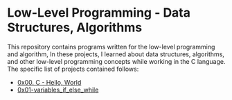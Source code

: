 # Low-Level Programming - Data Structures, Algorithms

This repository contains programs written for the low-level programming and algorithm, In these projects, I learned about data structures, algorithms, and other low-level programming concepts while working in the C language. The specific list of projects contained follows:

+ [0x00. C - Hello, World](https://github.com/BigGtpoint/alx-low_level_programming/tree/main/0x00-hello_world)
+ [0x01-variables_if_else_while](https://pages.github.com/BigGtpoint/alx-low_level_programming/tree/main/0x01-variables_if_else_while)
